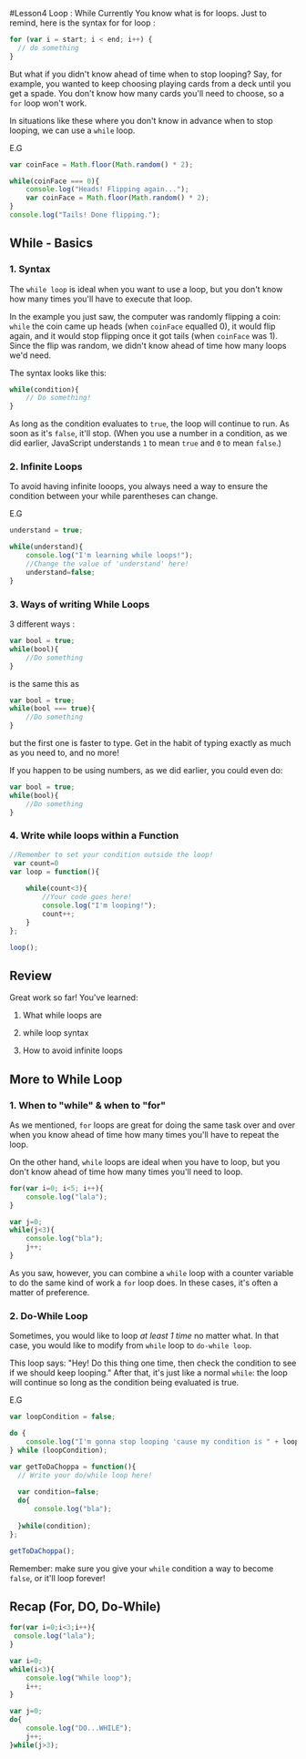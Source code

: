 #Lesson4 Loop : While
Currently You know what is for loops. Just to remind, here is the syntax for for loop :

```javascript
for (var i = start; i < end; i++) {
  // do something
}
```

But what if you didn't know ahead of time when to stop looping? Say, for example, you wanted to keep choosing playing cards from a deck until you get a spade. You don't know how many cards you'll need to choose, so a `for` loop won't work.

In situations like these where you don't know in advance when to stop looping, we can use a `while` loop.

E.G 

```javascript
var coinFace = Math.floor(Math.random() * 2);

while(coinFace === 0){
	console.log("Heads! Flipping again...");
	var coinFace = Math.floor(Math.random() * 2);
}
console.log("Tails! Done flipping.");
```

## While - Basics

### 1. Syntax
The `while loop` is ideal when you want to use a loop, but you don't know how many times you'll have to execute that loop.

In the example you just saw, the computer was randomly flipping a coin: `while` the coin came up heads (when `coinFace` equalled 0), it would flip again, and it would stop flipping once it got tails (when `coinFace` was 1). Since the flip was random, we didn't know ahead of time how many loops we'd need.

The syntax looks like this:

```javascript
while(condition){
    // Do something!
}
```

As long as the condition evaluates to `true`, the loop will continue to run. As soon as it's `false`, it'll stop. (When you use a number in a condition, as we did earlier, JavaScript understands `1` to mean `true` and `0` to mean `false`.)

### 2. Infinite Loops 

To avoid having infinite looops, you always need a way to ensure the condition between your while parentheses can change.

E.G

```javascript
understand = true;

while(understand){
	console.log("I'm learning while loops!");
	//Change the value of 'understand' here!
	understand=false;
}
```

### 3. Ways of writing While Loops

3 different ways :

```javascript
var bool = true;
while(bool){
    //Do something
}
```
is the same this as 

```javascript
var bool = true;
while(bool === true){
    //Do something
}
```

but the first one is faster to type. Get in the habit of typing exactly as much as you need to, and no more!

If you happen to be using numbers, as we did earlier, you could even do:

```javascript
var bool = true;
while(bool){
    //Do something
}
```

### 4. Write while loops within a Function 

```javascript
//Remember to set your condition outside the loop!
 var count=0
var loop = function(){
   
	while(count<3){
		//Your code goes here!
		console.log("I'm looping!");
		count++;
	}
};

loop();
```

## Review 

Great work so far! You've learned:

1. What while loops are

2. while loop syntax

3. How to avoid infinite loops


## More to While Loop 
### 1. When to "while" & when to "for"

As we mentioned, `for` loops are great for doing the same task over and over when you know ahead of time how many times you'll have to repeat the loop. 

On the other hand, `while` loops are ideal when you have to loop, but you don't know ahead of time how many times you'll need to loop.

```javascript
for(var i=0; i<5; i++){
    console.log("lala");
}

var j=0;
while(j<3){
    console.log("bla");
    j++;
}
```

As you saw, however, you can combine a `while` loop with a counter variable to do the same kind of work a `for` loop does. In these cases, it's often a matter of preference.


### 2. Do-While Loop
Sometimes, you would like to loop *at least 1 time* no matter what. In that case, you would like to modify from `while` loop to `do-while loop`.

This loop says: "Hey! Do this thing one time, then check the condition to see if we should keep looping." After that, it's just like a normal `while`: the loop will continue so long as the condition being evaluated is true.

E.G

```javascript
var loopCondition = false;

do {
	console.log("I'm gonna stop looping 'cause my condition is " + loopCondition + "!");	
} while (loopCondition);
```

```javascript
var getToDaChoppa = function(){
  // Write your do/while loop here!
  
  var condition=false;
  do{
      console.log("bla");
      
  }while(condition);
};

getToDaChoppa();
```

Remember: make sure you give your `while` condition a way to become `false`, or it'll loop forever!


## Recap (For, DO, Do-While)


```javascript
for(var i=0;i<3;i++){
 console.log("lala");   
}

var i=0;
while(i<3){
    console.log("While loop");
    i++;
}

var j=0;
do{
    console.log("DO...WHILE");
    j++;
}while(j>3);
```